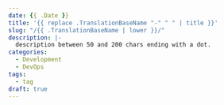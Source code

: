 ```yaml
---
date: {{ .Date }}
title: '{{ replace .TranslationBaseName "-" " " | title }}'
slug: "/{{ .TranslationBaseName | lower }}/"
description: |-
  description between 50 and 200 chars ending with a dot.
categories:
  - Development
  - DevOps
tags:
  - tag
draft: true
---
```

